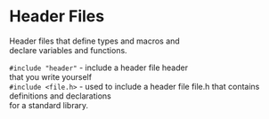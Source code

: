 # Header Files

Header files that define types and macros and  
declare variables and functions.  

`#include "header"` - include a header file header  
		      that you write yourself  
`#include <file.h>` - used to include a header 
		      file file.h that contains  
		      definitions and declarations  
		      for a standard library.  
